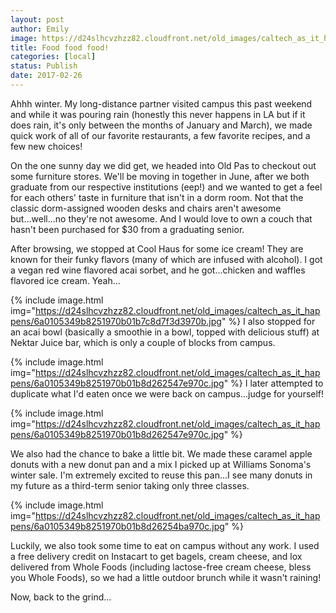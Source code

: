 ```yaml
---
layout: post
author: Emily
image: https://d24slhcvzhzz82.cloudfront.net/old_images/caltech_as_it_happens/6a0105349b8251970b01b7c8d7f3a1970b.jpg
title: Food food food!
categories: [local]
status: Publish
date: 2017-02-26
---
```



Ahhh winter. My long-distance partner visited campus this past weekend and while it was pouring rain (honestly this never happens in LA but if it does rain, it's only between the months of January and March), we made quick work of all of our favorite restaurants, a few favorite recipes, and a few new choices!

On the one sunny day we did get, we headed into Old Pas to checkout out some furniture stores. We'll be moving in together in June, after we both graduate from our respective institutions (eep!) and we wanted to get a feel for each others' taste in furniture that isn't in a dorm room. Not that the classic dorm-assigned wooden desks and chairs aren't awesome but...well...no they're not awesome. And I would love to own a couch that hasn't been purchased for $30 from a graduating senior.

After browsing, we stopped at Cool Haus for some ice cream! They are known for their funky flavors (many of which are infused with alcohol). I got a vegan red wine flavored acai sorbet, and he got...chicken and waffles flavored ice cream. Yeah...


{% include image.html img="https://d24slhcvzhzz82.cloudfront.net/old_images/caltech_as_it_happens/6a0105349b8251970b01b7c8d7f3d3970b.jpg" %}
I also stopped for an acai bowl (basically a smoothie in a bowl, topped with delicious stuff) at Nektar Juice bar, which is only a couple of blocks from campus.


{% include image.html img="https://d24slhcvzhzz82.cloudfront.net/old_images/caltech_as_it_happens/6a0105349b8251970b01b8d262547e970c.jpg" %}
I later attempted to duplicate what I'd eaten once we were back on campus...judge for yourself!


{% include image.html img="https://d24slhcvzhzz82.cloudfront.net/old_images/caltech_as_it_happens/6a0105349b8251970b01b8d262547e970c.jpg" %}

We also had the chance to bake a little bit. We made these caramel apple donuts with a new donut pan and a mix I picked up at Williams Sonoma's winter sale. I'm extremely excited to reuse this pan...I see many donuts in my future as a third-term senior taking only three classes.


{% include image.html img="https://d24slhcvzhzz82.cloudfront.net/old_images/caltech_as_it_happens/6a0105349b8251970b01b8d26254ba970c.jpg" %}

Luckily, we also took some time to eat on campus without any work. I used a free delivery credit on Instacart to get bagels, cream cheese, and lox delivered from Whole Foods (including lactose-free cream cheese, bless you Whole Foods), so we had a little outdoor brunch while it wasn't raining!

Now, back to the grind...

